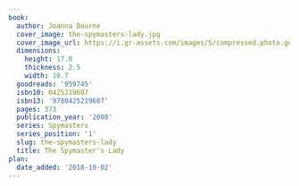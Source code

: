```yaml
---
book:
  author: Joanna Bourne
  cover_image: the-spymasters-lady.jpg
  cover_image_url: https://i.gr-assets.com/images/S/compressed.photo.goodreads.com/books/1345986088l/959745._SY160_.jpg
  dimensions:
    height: 17.0
    thickness: 2.5
    width: 10.7
  goodreads: '959745'
  isbn10: 0425219607
  isbn13: '9780425219607'
  pages: 373
  publication_year: '2008'
  series: Spymasters
  series_position: '1'
  slug: the-spymasters-lady
  title: The Spymaster's Lady
plan:
  date_added: '2018-10-02'
---
```

